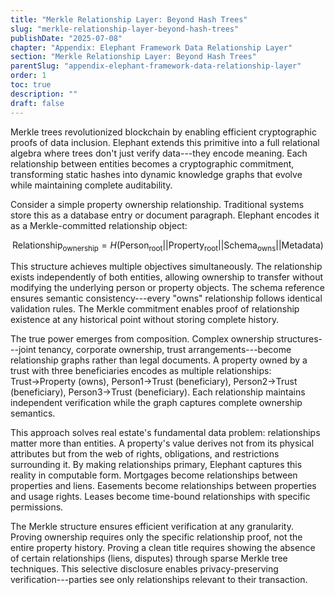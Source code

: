 ```yaml
---
title: "Merkle Relationship Layer: Beyond Hash Trees"
slug: "merkle-relationship-layer-beyond-hash-trees"
publishDate: "2025-07-08"
chapter: "Appendix: Elephant Framework Data Relationship Layer"
section: "Merkle Relationship Layer: Beyond Hash Trees"
parentSlug: "appendix-elephant-framework-data-relationship-layer"
order: 1
toc: true
description: ""
draft: false
---
```


Merkle trees revolutionized blockchain by enabling efficient cryptographic proofs of data inclusion. Elephant extends
this primitive into a full relational algebra where trees don't just verify data---they encode meaning. Each
relationship between entities becomes a cryptographic commitment, transforming static hashes into dynamic knowledge
graphs that evolve while maintaining complete auditability.

Consider a simple property ownership relationship. Traditional systems store this as a database entry or document
paragraph. Elephant encodes it as a Merkle-committed relationship object:

$$\text{Relationship}_{\text{ownership}} = H(\text{Person}_{\text{root}} || \text{Property}_{\text{root}} || \text{Schema}_{\text{owns}} || \text{Metadata})$$

This structure achieves multiple objectives simultaneously. The relationship exists independently of both entities,
allowing ownership to transfer without modifying the underlying person or property objects. The schema reference ensures
semantic consistency---every \"owns\" relationship follows identical validation rules. The Merkle commitment enables
proof of relationship existence at any historical point without storing complete history.

The true power emerges from composition. Complex ownership structures---joint tenancy, corporate ownership, trust
arrangements---become relationship graphs rather than legal documents. A property owned by a trust with three
beneficiaries encodes as multiple relationships: Trust→Property (owns), Person1→Trust (beneficiary), Person2→Trust
(beneficiary), Person3→Trust (beneficiary). Each relationship maintains independent verification while the graph
captures complete ownership semantics.

This approach solves real estate's fundamental data problem: relationships matter more than entities. A property's value
derives not from its physical attributes but from the web of rights, obligations, and restrictions surrounding it. By
making relationships primary, Elephant captures this reality in computable form. Mortgages become relationships between
properties and liens. Easements become relationships between properties and usage rights. Leases become time-bound
relationships with specific permissions.

The Merkle structure ensures efficient verification at any granularity. Proving ownership requires only the specific
relationship proof, not the entire property history. Proving a clean title requires showing the absence of certain
relationships (liens, disputes) through sparse Merkle tree techniques. This selective disclosure enables
privacy-preserving verification---parties see only relationships relevant to their transaction.
